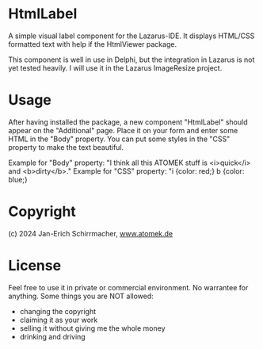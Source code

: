 # HtmlLabel
A simple visual label component for the Lazarus-IDE.
It displays HTML/CSS formatted text with help if the HtmlViewer package.

This component is well in use in Delphi, but the integration in Lazarus is not yet tested heavily.
I will use it in the Lazarus ImageResize project.

# Usage
After having installed the package, a new component "HtmlLabel" should appear on the "Additional" page.
Place it on your form and enter some HTML in the "Body" property.
You can put some styles in the "CSS" property to make the text beautiful.

Example for "Body" property: "I think all this ATOMEK stuff is &lt;i&gt;quick&lt;/i&gt; and &lt;b&gt;dirty&lt;/b&gt;."
Example for "CSS" property: "i {color: red;} b {color: blue;}

# Copyright
(c) 2024 Jan-Erich Schirrmacher, www.atomek.de

# License
Feel free to use it in private or commercial environment. No warrantee for anything. Some things you are NOT allowed:
- changing the copyright
- claiming it as your work
- selling it without giving me the whole money
- drinking and driving
